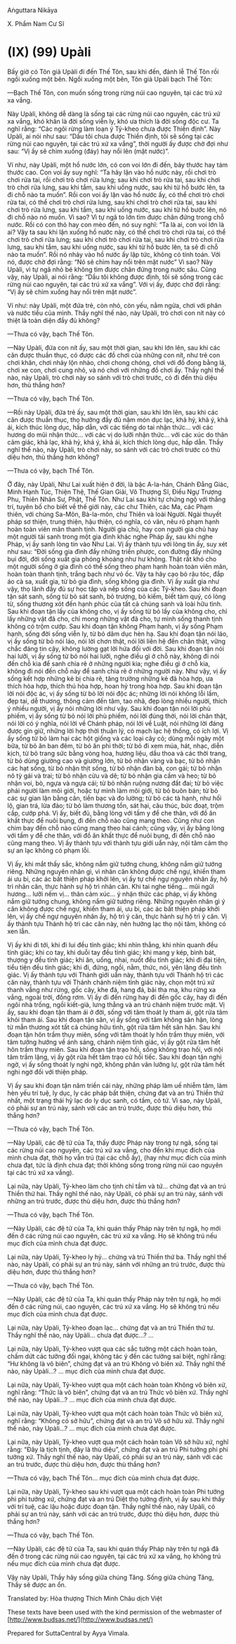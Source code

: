 Aṅguttara Nikāya

X. Phẩm Nam Cư Sĩ

# (IX) (99) Upàli

Bấy giờ có Tôn giả Upàli đi đến Thế Tôn, sau khi đến, đảnh lễ Thế Tôn rồi ngồi xuống một bên. Ngồi xuống một bên, Tôn giả Upàli bạch Thế Tôn:

—Bạch Thế Tôn, con muốn sống trong rừng núi cao nguyên, tại các trú xứ xa vắng.

Này Upàli, không dễ dàng là sống tại các rừng núi cao nguyên, các trú xứ xa vắng, khó khăn là đời sống viễn ly, khó ưa thích là đời sống độc cư. Ta nghĩ rằng: “Các ngôi rừng làm loạn ý Tỷ-kheo chưa được Thiền định”. Này Upàli, ai nói như sau: “Dầu tôi chưa được Thiền định, tôi sẽ sống tại các rừng núi cao nguyên, tại các trú xứ xa vắng”, thời người ấy được chờ đợi như sau: “Vị ấy sẽ chìm xuống (đáy) hay nổi lên (mặt nước)”.

Ví như, này Upàli, một hồ nước lớn, có con voi lớn đi đến, bảy thước hay tám thước cao. Con voi ấy suy nghĩ: “Ta hãy lặn vào hồ nước này, rồi chơi trò chơi rửa tai, rồi chơi trò chơi rửa lưng; sau khi chơi trò rửa tai, sau khi chơi trò chơi rửa lưng, sau khi tắm, sau khi uống nước, sau khi từ hồ bước lên, ta đi chỗ nào ta muốn”. Rồi con voi ấy lặn vào hồ nước ấy, có thể chơi trò chơi rửa tai, có thể chơi trò chơi rửa lưng, sau khi chơi trò chơi rửa tai, sau khi chơi trò rửa lưng, sau khi tắm, sau khi uống nước, sau khi từ hồ bước lên, nó đi chỗ nào nó muốn. Vì sao? Vì tự ngã to lớn tìm được chân đứng trong chỗ nước. Rồi có con thỏ hay con mèo đến, nó suy nghĩ: “Ta là ai, con voi lớn là ai? Vậy ta sau khi lặn xuống hồ nước này, có thể chơi trò chơi rửa tai, có thể chơi trò chơi rửa lưng; sau khi chơi trò chơi rửa tai, sau khi chơi trò chơi rửa lưng, sau khi tắm, sau khi uống nước, sau khi từ hồ bước lên, ta sẽ đi chỗ nào ta muốn”. Rồi nó nhảy vào hồ nước ấy lập tức, không có tính toán. Với nó, được chờ đợi rằng: “Nó sẽ chìm hay nổi trên mặt nước” Vì sao? Này Upàli, vì tự ngã nhỏ bé không tìm được chân đứng trong nước sâu. Cũng vậy, này Upàli, ai nói rằng: “Dầu tôi không được định, tôi sẽ sống trong các rừng núi cao nguyên, tại các trú xứ xa vắng”. Với vị ấy, được chờ đợi rằng: “Vị ấy sẽ chìm xuống hay nổi trên mặt nước”.

Ví như: này Upàli, một đứa trẻ, còn nhỏ, còn yếu, nằm ngửa, chơi với phân và nước tiểu của mình. Thầy nghĩ thế nào, này Upàli, trò chơi con nít này có thiệt là toàn diện đầy đủ không?

—Thưa có vậy, bạch Thế Tôn.

—Này Upàli, đứa con nít ấy, sau một thời gian, sau khi lớn lên, sau khi các căn được thuần thục, có được các đồ chơi của những con nít, như trẻ con chơi khăn, chơi nhảy lộn nhào, chơi chong chóng, chơi với đồ đong bằng lá, chơi xe con, chơi cung nhỏ, và nó chơi với những đồ chơi ấy. Thầy nghĩ thế nào, này Upàli, trò chơi này so sánh với trò chơi trước, có đi đến thù diệu hơn, thù thắng hơn?

—Thưa có vậy, bạch Thế Tôn.

—Rồi này Upàli, đứa trẻ ấy, sau một thời gian, sau khi lớn lên, sau khi các căn được thuần thục, thọ hưởng đầy đủ năm món dục lạc, khả hỷ, khả ý, khả ái, kích thúc lòng dục, hấp dẫn, với các tiếng do tai nhận thức... với các hương do mũi nhận thức... với các vị do lưỡi nhận thức... với các xúc do thân cảm giác, khả lạc, khả hỷ, khả ý, khả ái, kích thích lòng dục, hấp dẫn. Thầy nghĩ thế nào, này Upàli, trò chơi này, so sánh với các trò chơi trước có thù diệu hơn, thù thắng hơn không?

—Thưa có vậy, bạch Thế Tôn.

Ở đây, này Upàli, Như Lai xuất hiện ở đời, là bậc A-la-hán, Chánh Ðẳng Giác, Minh Hạnh Túc, Thiện Thệ, Thế Gian Giải, Vô Thượng Sĩ, Ðiều Ngự Trượng Phu, Thiên Nhân Sư, Phật, Thế Tôn. Như Lai sau khi tự chứng ngộ với thắng trí, tuyên bố cho biết về thế giới này, các chư Thiên, các Ma, các Phạm thiên, với chúng Sa-Môn, Bà-la-môn, chư Thiên và loài Người. Ngài thuyết pháp sơ thiện, trung thiện, hậu thiện, có nghĩa, có văn, nêu rõ phạm hạnh hoàn toàn viên mãn thanh tịnh. Người gia chủ, hay con người gia chủ hay một người tái sanh trong một gia đình khác nghe Pháp ấy, sau khi nghe Pháp, vị ấy sanh lòng tin vào Như Lai. Vị ấy thành tựu với lòng tin ấy, suy xét như sau: “Ðời sống gia đình đầy những triền phược, con đường đầy những bụi đời, đời sống xuất gia phóng khoáng như hư không. Thật rất khó cho một người sống ở gia đình có thể sống theo phạm hạnh hoàn toàn viên mãn, hoàn toàn thanh tịnh, trắng bạch như vỏ ốc. Vậy ta hãy cạo bỏ râu tóc, đắp áo cà sa, xuất gia, từ bỏ gia đình, sống không gia đình. Vị ấy xuất gia như vậy, thọ lãnh đầy đủ sự học tập và nếp sống của các Tỷ-kheo. Sau khi đoạn tận sát sanh, sống từ bỏ sát sanh, bỏ trượng, bỏ kiếm, biết tàm quý, có lòng từ, sống thương xót đến hạnh phúc của tất cả chúng sanh và loài hữu tình. Sau khi đoạn tận lấy của không cho, vị ấy sống từ bỏ lấy của không cho, chỉ lấy những vật đã cho, chỉ mong những vật đã cho, tự mình sống thanh tịnh không có trộm cướp. Sau khi đoạn tận không Phạm hạnh, vị ấy sống Phạm hạnh, sống đời sống viễn ly, từ bỏ dâm dục hèn hạ. Sau khi đoạn tận nói láo, vị ấy sống từ bỏ nói láo, nói lời chơn thật, nói lời liên hệ đến chân thật, vững chắc đáng tin cậy, không lường gạt lời hứa đối với đời. Sau khi đoạn tận nói hai lưỡi, vị ấy sống từ bỏ nói hai lưỡi, nghe điều gì ở chỗ này, không đi nói đến chỗ kia để sanh chia rẽ ở những người kia; nghe điều gì ở chỗ kia, không đi nói đến chỗ này để sanh chia rẽ ở những người này. Như vậy, vị ấy sống kết hợp những kẻ bị chia rẽ, tăng trưởng những kẻ đã hòa hợp, ưa thích hòa hợp, thích thú hòa hợp, hoan hỷ trong hòa hợp. Sau khi đoạn tận lời nói độc ác, vị ấy sống từ bỏ lời nói độc ác; những lời nói không lỗi lầm, đẹp tai, dễ thương, thông cảm đến tâm, tao nhã, đẹp lòng nhiều người, thích ý nhiều người, vị ấy nói những lời như vậy. Sau khi đoạn tận nói lời phù phiếm, vị ấy sống từ bỏ nói lời phù phiếm, nói lời đúng thời, nói lời chân thật, nói lời có ý nghĩa, nói lời về Chánh pháp, nói lời về Luật, nói những lời đáng được gìn giữ, những lời hợp thời thuận lý, có mạch lạc hệ thống, có ích lợi. Vị ấy sống từ bỏ làm hại các hột giống và các loại cây cỏ; dùng mỗi ngày một bữa, từ bỏ ăn ban đêm, từ bỏ ăn phi thời; từ bỏ đi xem múa, hát, nhạc, diễn kịch, từ bỏ trang sức bằng vòng hoa, hương liệu, dầu thoa và các thời trang, từ bỏ dùng giường cao và giường lớn, từ bỏ nhận vàng và bạc, từ bỏ nhận các hạt sống, từ bỏ nhận thịt sống, từ bỏ nhận đàn bà, con gái; từ bỏ nhận nô tỳ gái và trai; từ bỏ nhận cừu và dê; từ bỏ nhận gia cầm và heo; từ bỏ nhận voi, bò, ngựa và ngựa cái; từ bỏ nhận ruộng nương đất đai; từ bỏ việc phái người làm môi giới, hoặc tự mình làm môi giới, từ bỏ buôn bán; từ bỏ các sự gian lận bằng cân, tiền bạc và đo lường; từ bỏ các tà hạnh, như hối lộ, gian trá, lừa đảo; từ bỏ làm thương tổn, sát hại, câu thúc, bức đoạt, trộm cắp, cướp phá. Vị ấy, biết đủ, bằng lòng với tấm y để che thân, với đồ ăn khất thực để nuôi bụng, đi đến chỗ nào cũng mang theo. Cũng như con chim bay đến chỗ nào cũng mang theo hai cánh; cũng vậy, vị ấy bằng lòng với tấm y để che thân, với đồ ăn khất thực để nuôi bụng, đi đến chỗ nào cũng mang theo. Vị ấy thành tựu với thành tựu giới uẩn này, nội tâm cảm thọ sự an lạc không có phạm lỗi.

Vị ấy, khi mắt thấy sắc, không nắm giữ tướng chung, không nắm giữ tướng riêng. Những nguyên nhân gì, vì nhãn căn không được chế ngự, khiến tham ái ưu bi, các ác bất thiện pháp khởi lên, vị ấy tự chế ngự nguyên nhân ấy, hộ trì nhãn căn, thực hành sự hộ trì nhãn căn. Khi tai nghe tiếng... mũi ngửi hương... lưỡi nếm vị... thân cảm xúc... ý nhận thức các pháp, vị ấy không nắm giữ tướng chung, không nắm giữ tướng riêng. Những nguyên nhân gì ý căn không được chế ngự, khiến tham ái, ưu bi, các ác bất thiện pháp khởi lên, vị ấy chế ngự nguyên nhân ấy, hộ trì ý căn, thực hành sự hộ trì ý căn. Vị ấy thành tựu Thánh hộ trì các căn này, nên hưởng lạc thọ nội tâm, không có xen lẫn.

Vị ấy khi đi tới, khi đi lui đều tỉnh giác; khi nhìn thẳng, khi nhìn quanh đều tỉnh giác; khi co tay, khi duỗi tay đều tỉnh giác; khi mang y kép, bình bát, thượng y đều tỉnh giác; khi ăn, uống, nhai, nuốt đều tỉnh giác; khi đi đại tiện, tiểu tiện đều tỉnh giác; khi đi, đứng, ngồi, nằm, thức, nói, yên lặng đều tỉnh giác. Vị ấy thành tựu với Thánh giới uẩn này, thành tựu với Thánh hộ trì các căn này, thành tựu với Thánh chánh niệm tỉnh giác này, chọn một trú xứ thanh vắng như rừng, gốc cây, khe đá, hang đá, bãi tha ma, khu rừng xa vắng, ngoài trời, đống rơm. Vị ấy đi đến rừng hay đi đến gốc cây, hay đi đến ngôi nhà trống, ngồi kiết-già, lưng thẳng và an trú chánh niệm trước mặt. Vị ấy, sau khi đoạn tận tham ái ở đời, sống với tâm thoát ly tham ái, gột rửa tâm khỏi tham ái. Sau khi đoạn tận sân, vị ấy sống với tâm không sân hận, lòng từ mẫn thương xót tất cả chúng hữu tình, gột rửa tâm hết sân hận. Sau khi đoạn tận hôn trầm thụy miên, sống với tâm thoát ly hồn trầm thụy miên, với tâm tưởng hướng về ánh sáng, chánh niệm tỉnh giác, vị ấy gột rửa tâm hết hôn trầm thụy miên. Sau khi đoạn tận trạo hối, sống không trạo hối, với nội tâm trầm lặng, vị ấy gột rửa hết tâm trạo cử hối tiếc. Sau khi đoạn tận nghi ngờ, vị ấy sống thoát ly nghi ngờ, không phân vân lưỡng lự, gột rửa tâm hết nghi ngờ đối với thiện pháp.

Vị ấy sau khi đoạn tận năm triền cái này, những pháp làm uế nhiễm tâm, làm hèn yếu trí tuệ, ly dục, ly các pháp bất thiện, chứng đạt và an trú Thiền thứ nhất, một trạng thái hỷ lạc do ly dục sanh, có tầm, có tứ. Vì sao, này Upàli, có phải sự an trú này, sánh với các an trú trước, được thù diệu hơn, thù thắng hơn?

—Thưa có vậy, bạch Thế Tôn.

—Này Upàli, các đệ tử của Ta, thấy được Pháp này trong tự ngã, sống tại các rừng núi cao nguyên, các trú xứ xa vắng, cho đến khi mục đích của mình chưa đạt, thời họ vẫn trú (tại các chỗ ấy), (hay như mục đích của mình chưa đạt, tức là định chưa đạt; thời không sống trong rừng núi cao nguyên tại các trú xứ xa vắng).

Lại nữa, này Upàli, Tỷ-kheo làm cho tịnh chỉ tầm và tứ... chứng đạt và an trú Thiền thứ hai. Thầy nghĩ thế nào, này Upàli, có phải sự an trú này, sánh với những an trú trước, được thù diệu hơn, được thù thắng hơn?

—Thưa có vậy, bạch Thế Tôn.

—Này Upàli, các đệ tử của Ta, khi quán thấy Pháp này trên tự ngã, họ mới đến ở các rừng núi cao nguyên, các trú xứ xa vắng. Họ sẽ không trú nếu mục đích của mình chưa đạt được.

Lại nữa, này Upàli, Tỷ-kheo ly hỷ... chứng và trú Thiền thứ ba. Thầy nghĩ thế nào, này Upàli, có phải sự an trú này, sánh với những an trú trước, được thù diệu hơn, được thù thắng hơn?

—Thưa có vậy, bạch Thế Tôn.

—Này Upàli, các đệ tử của Ta, khi quán thấy Pháp này trên tự ngã, họ mới đến ở các rừng núi, cao nguyên, các trú xứ xa vắng. Họ sẽ không trú nếu mục đích của mình chưa đạt được.

Lại nữa, này Upàli, Tỷ-kheo đoạn lạc... chứng đạt và an trú Thiền thứ tư. Thầy nghĩ thế nào, này Upàli... chưa đạt được...? ...

Lại nữa, này Upàli, Tỷ-kheo vượt qua các sắc tưởng một cách hoàn toàn, chấm dứt các tưởng đối ngại, không tác ý đến các tưởng sai biệt, nghĩ rằng: “Hư không là vô biên”, chứng đạt và an trú Không vô biên xứ. Thầy nghĩ thế nào, này Upàli...? ... mục đích của mình chưa đạt được.

Lại nữa, này Upàli, Tỷ-kheo vượt qua một cách hoàn toàn Không vô biên xứ, nghĩ rằng: “Thức là vô biên”, chứng đạt và an trú Thức vô biên xứ. Thầy nghĩ thế nào, này Upàli...? ... mục đích của mình chưa đạt được.

Lại nữa, này Upàli, Tỷ-kheo vượt qua một cách hoàn toàn Thức vô biên xứ, nghĩ rằng: “Không có sở hữu”, chứng đạt và an trú Vô sở hữu xứ. Thầy nghĩ thế nào, này Upàli...? ... mục đích của mình chưa đạt được.

Lại nữa, này Upàli, Tỷ-kheo vượt qua một cách hoàn toàn Vô sở hữu xứ, nghĩ rằng: “Ðây là tịch tịnh, đây là thù diệu”, chứng đạt và an trú Phi tưởng phi phi tưởng xứ. Thầy nghĩ thế nào, này Upàli, có phải sự an trú này, sánh với các an trú trước, được thù diệu hơn, được thù thắng hơn?

—Thưa có vậy, bạch Thế Tôn... mục đích của mình chưa đạt được.

Lại nữa, này Upàli, Tỷ-kheo sau khi vượt qua một cách hoàn toàn Phi tưởng phi phi tưởng xứ, chứng đạt và an trú Diệt thọ tưởng định, vị ấy sau khi thấy với trí tuệ, các lậu hoặc được đoạn tận. Thầy nghĩ thế nào, này Upàli, có phải sự an trú này, sánh với các an trú trước, được thù diệu hơn, được thù thắng hơn?

—Thưa có vậy, bạch Thế Tôn.

—Này Upàli, các đệ tử của Ta, sau khi quán thấy Pháp này trên tự ngã đã đến ở trong các rừng núi cao nguyên, tại các trú xứ xa vắng, họ không trú nếu mục đích của mình chưa đạt được.

Vậy này Upàli, Thầy hãy sống giữa chúng Tăng. Sống giữa chúng Tăng, Thầy sẽ được an ổn.

Translated by: Hòa thượng Thích Minh Châu dịch Việt

These texts have been used with the kind permission of the webmaster of [http://www.budsas.net/](http://www.budsas.net/)

Prepared for SuttaCentral by Ayya Vimala.